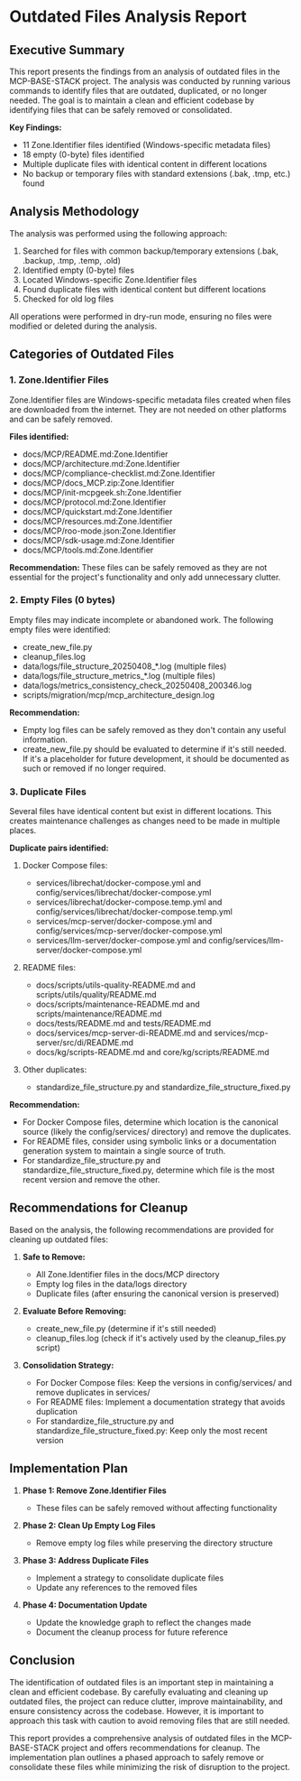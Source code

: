 # Outdated Files Analysis Report

## Executive Summary

This report presents the findings from an analysis of outdated files in the MCP-BASE-STACK project. The analysis was conducted by running various commands to identify files that are outdated, duplicated, or no longer needed. The goal is to maintain a clean and efficient codebase by identifying files that can be safely removed or consolidated.

**Key Findings:**
- 11 Zone.Identifier files identified (Windows-specific metadata files)
- 18 empty (0-byte) files identified
- Multiple duplicate files with identical content in different locations
- No backup or temporary files with standard extensions (.bak, .tmp, etc.) found

## Analysis Methodology

The analysis was performed using the following approach:

1. Searched for files with common backup/temporary extensions (.bak, .backup, .tmp, .temp, .old)
2. Identified empty (0-byte) files
3. Located Windows-specific Zone.Identifier files
4. Found duplicate files with identical content but different locations
5. Checked for old log files

All operations were performed in dry-run mode, ensuring no files were modified or deleted during the analysis.

## Categories of Outdated Files

### 1. Zone.Identifier Files

Zone.Identifier files are Windows-specific metadata files created when files are downloaded from the internet. They are not needed on other platforms and can be safely removed.

**Files identified:**
- docs/MCP/README.md:Zone.Identifier
- docs/MCP/architecture.md:Zone.Identifier
- docs/MCP/compliance-checklist.md:Zone.Identifier
- docs/MCP/docs_MCP.zip:Zone.Identifier
- docs/MCP/init-mcpgeek.sh:Zone.Identifier
- docs/MCP/protocol.md:Zone.Identifier
- docs/MCP/quickstart.md:Zone.Identifier
- docs/MCP/resources.md:Zone.Identifier
- docs/MCP/roo-mode.json:Zone.Identifier
- docs/MCP/sdk-usage.md:Zone.Identifier
- docs/MCP/tools.md:Zone.Identifier

**Recommendation:** These files can be safely removed as they are not essential for the project's functionality and only add unnecessary clutter.

### 2. Empty Files (0 bytes)

Empty files may indicate incomplete or abandoned work. The following empty files were identified:

- create_new_file.py
- cleanup_files.log
- data/logs/file_structure_20250408_*.log (multiple files)
- data/logs/file_structure_metrics_*.log (multiple files)
- data/logs/metrics_consistency_check_20250408_200346.log
- scripts/migration/mcp/mcp_architecture_design.log

**Recommendation:** 
- Empty log files can be safely removed as they don't contain any useful information.
- create_new_file.py should be evaluated to determine if it's still needed. If it's a placeholder for future development, it should be documented as such or removed if no longer required.

### 3. Duplicate Files

Several files have identical content but exist in different locations. This creates maintenance challenges as changes need to be made in multiple places.

**Duplicate pairs identified:**

1. Docker Compose files:
   - services/librechat/docker-compose.yml and config/services/librechat/docker-compose.yml
   - services/librechat/docker-compose.temp.yml and config/services/librechat/docker-compose.temp.yml
   - services/mcp-server/docker-compose.yml and config/services/mcp-server/docker-compose.yml
   - services/llm-server/docker-compose.yml and config/services/llm-server/docker-compose.yml

2. README files:
   - docs/scripts/utils-quality-README.md and scripts/utils/quality/README.md
   - docs/scripts/maintenance-README.md and scripts/maintenance/README.md
   - docs/tests/README.md and tests/README.md
   - docs/services/mcp-server-di-README.md and services/mcp-server/src/di/README.md
   - docs/kg/scripts-README.md and core/kg/scripts/README.md

3. Other duplicates:
   - standardize_file_structure.py and standardize_file_structure_fixed.py

**Recommendation:** 
- For Docker Compose files, determine which location is the canonical source (likely the config/services/ directory) and remove the duplicates.
- For README files, consider using symbolic links or a documentation generation system to maintain a single source of truth.
- For standardize_file_structure.py and standardize_file_structure_fixed.py, determine which file is the most recent version and remove the other.

## Recommendations for Cleanup

Based on the analysis, the following recommendations are provided for cleaning up outdated files:

1. **Safe to Remove:**
   - All Zone.Identifier files in the docs/MCP directory
   - Empty log files in the data/logs directory
   - Duplicate files (after ensuring the canonical version is preserved)

2. **Evaluate Before Removing:**
   - create_new_file.py (determine if it's still needed)
   - cleanup_files.log (check if it's actively used by the cleanup_files.py script)

3. **Consolidation Strategy:**
   - For Docker Compose files: Keep the versions in config/services/ and remove duplicates in services/
   - For README files: Implement a documentation strategy that avoids duplication
   - For standardize_file_structure.py and standardize_file_structure_fixed.py: Keep only the most recent version

## Implementation Plan

1. **Phase 1: Remove Zone.Identifier Files**
   - These files can be safely removed without affecting functionality

2. **Phase 2: Clean Up Empty Log Files**
   - Remove empty log files while preserving the directory structure

3. **Phase 3: Address Duplicate Files**
   - Implement a strategy to consolidate duplicate files
   - Update any references to the removed files

4. **Phase 4: Documentation Update**
   - Update the knowledge graph to reflect the changes made
   - Document the cleanup process for future reference

## Conclusion

The identification of outdated files is an important step in maintaining a clean and efficient codebase. By carefully evaluating and cleaning up outdated files, the project can reduce clutter, improve maintainability, and ensure consistency across the codebase. However, it is important to approach this task with caution to avoid removing files that are still needed.

This report provides a comprehensive analysis of outdated files in the MCP-BASE-STACK project and offers recommendations for cleanup. The implementation plan outlines a phased approach to safely remove or consolidate these files while minimizing the risk of disruption to the project.